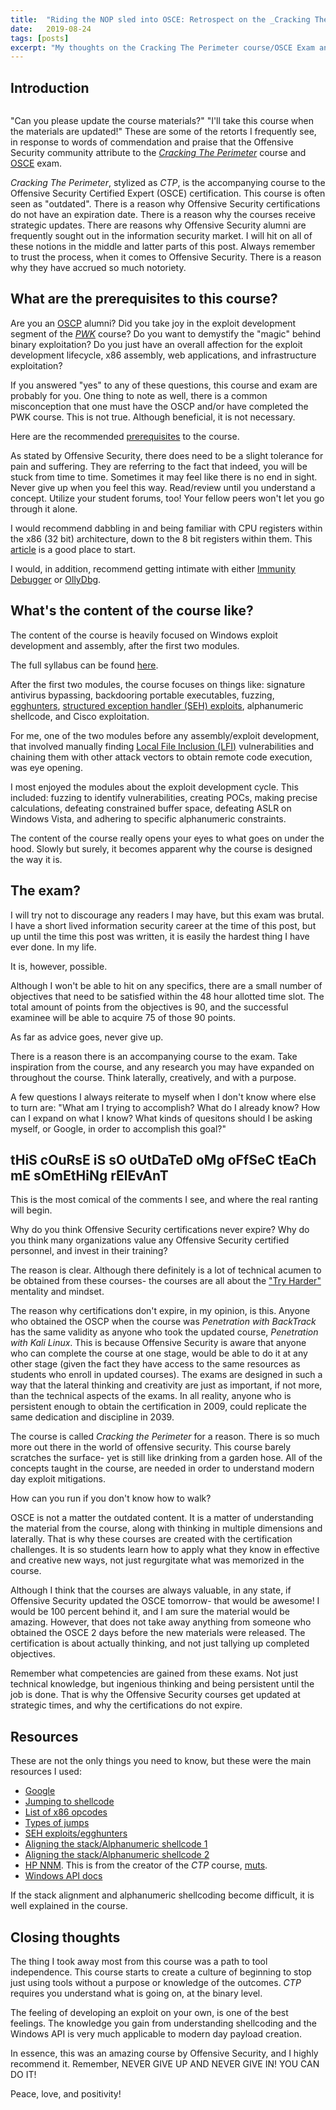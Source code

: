 ```yaml
---
title:  "Riding the NOP sled into OSCE: Retrospect on the _Cracking The Perimeter_ course and OSCE exam"
date:   2019-08-24
tags: [posts]
excerpt: "My thoughts on the Cracking The Perimeter course/OSCE Exam and how I came to learn that one must learn to walk before learning to run."
---
```

Introduction
---

<img src="{{ site.url }}{{ site.baseurl }}/images/offsec-student-certified-emblem-rgb-osce.png" alt="">

"Can you please update the course materials?" "I'll take this course when the materials are updated!" These are some of the retorts I frequently see, in response to words of commendation and praise that the Offensive Security community attribute to the [_Cracking The Perimeter_](https://www.offensive-security.com/information-security-training/cracking-the-perimeter/) course and [OSCE](https://www.offensive-security.com/information-security-certifications/osce-offensive-security-certified-expert/) exam.

_Cracking The Perimeter_, stylized as _CTP_, is the accompanying course to the Offensive Security Certified Expert (OSCE) certification. This course is often seen as "outdated". There is a reason why Offensive Security certifications do not have an expiration date. There is a reason why the courses receive strategic updates. There are reasons why Offensive Security alumni are frequently sought out in the information security market. I will hit on all of these notions in the middle and latter parts of this post. Always remember to trust the process, when it comes to Offensive Security. There is a reason why they have accrued so much notoriety.

What are the prerequisites to this course?
---

Are you an [OSCP](https://www.offensive-security.com/information-security-certifications/oscp-offensive-security-certified-professional/) alumni? Did you take joy in the exploit development segment of the [_PWK_](https://www.offensive-security.com/information-security-training/penetration-testing-training-kali-linux/) course? Do you want to demystify the "magic" behind binary exploitation? Do you just have an overall affection for the exploit development lifecycle, x86 assembly, web applications, and infrastructure exploitation?

If you answered "yes" to any of these questions, this course and exam are probably for you. One thing to note as well, there is a common misconception that one must have the OSCP and/or have completed the PWK course. This is not true. Although beneficial, it is not necessary.

Here are the recommended [prerequisites](https://www.offensive-security.com/ctp-syllabus/#pre-req) to the course.

As stated by Offensive Security, there does need to be a slight tolerance for pain and suffering. They are referring to the fact that indeed, you will be stuck from time to time. Sometimes it may feel like there is no end in sight. Never give up when you feel this way. Read/review until you understand a concept. Utilize your student forums, too! Your fellow peers won't let you go through it alone.

I would recommend dabbling in and being familiar with CPU registers within the x86 (32 bit) architecture, down to the 8 bit registers within them. This [article](https://en.wikibooks.org/wiki/X86_Assembly/X86_Architecture) is a good place to start.

I would, in addition, recommend getting intimate with either [Immunity Debugger](https://debugger.immunityinc.com/ID_register.py) or [OllyDbg](http://www.ollydbg.de/download.htm).

What's the content of the course like?
---

The content of the course is heavily focused on Windows exploit development and assembly, after the first two modules.

The full syllabus can be found [here](https://www.offensive-security.com/documentation/cracking-the-perimeter-syllabus.pdf).

After the first two modules, the course focuses on things like: signature antivirus bypassing, backdooring portable executables, fuzzing, [egghunters](https://connormcgarr.github.io/Exception-Handlers-and-Egg-Hunters/), [structured exception handler (SEH) exploits](https://connormcgarr.github.io/Exception-Handlers-and-Egg-Hunters/), alphanumeric shellcode, and Cisco exploitation.

For me, one of the two modules before any assembly/exploit development, that involved manually finding [Local File Inclusion (LFI)](https://www.owasp.org/index.php/Testing_for_Local_File_Inclusion) vulnerabilities and chaining them with other attack vectors to obtain remote code execution, was eye opening.

I most enjoyed the modules about the exploit development cycle. This included: fuzzing to identify vulnerabilities, creating POCs, making precise calculations, defeating constrained buffer space, defeating ASLR on Windows Vista, and adhering to specific alphanumeric constraints.

The content of the course really opens your eyes to what goes on under the hood. Slowly but surely, it becomes apparent why the course is designed the way it is.

The exam?
---

I will try not to discourage any readers I may have, but this exam was brutal. I have a short lived information security career at the time of this post, but up until the time this post was written, it is easily the hardest thing I have ever done. In my life.

It is, however, possible.

Although I won't be able to hit on any specifics, there are a small number of objectives that need to be satisfied within the 48 hour allotted time slot. The total amount of points from the objectives is 90, and the successful examinee will be able to acquire 75 of those 90 points.

As far as advice goes, never give up.

There is a reason there is an accompanying course to the exam. Take inspiration from the course, and any research you may have expanded on throughout the course. Think laterally, creatively, and with a purpose.

A few questions I always reiterate to myself when I don't know where else to turn are: "What am I trying to accomplish? What do I already know? How can I expand on what I know? What kinds of quesitons should I be asking myself, or Google, in order to accomplish this goal?"

tHiS cOuRsE iS sO oUtDaTeD oMg oFfSeC tEaCh mE sOmEtHiNg rElEvAnT
---

This is the most comical of the comments I see, and where the real ranting will begin.

Why do you think Offensive Security certifications never expire? Why do you think many organizations value any Offensive Security certified personnel, and invest in their training?

The reason is clear. Although there definitely is a lot of technical acumen to be obtained from these courses- the courses are all about the ["Try Harder"](https://www.offensive-security.com/offsec/say-try-harder/) mentality and mindset.

The reason why certifications don't expire, in my opinion, is this. Anyone who obtained the OSCP when the course was _Penetration with BackTrack_ has the same validity as anyone who took the updated course, _Penetration with Kali Linux_. This is because Offensive Security is aware that anyone who can complete the course at one stage, would be able to do it at any other stage (given the fact they have access to the same resources as students who enroll in updated courses). The exams are designed in such a way that the lateral thinking and creativity are just as important, if not more, than the technical aspects of the exams. In all reality, anyone who is persistent enough to obtain the certification in 2009, could replicate the same dedication and discipline in 2039.

The course is called _Cracking the Perimeter_ for a reason. There is so much more out there in the world of offensive security. This course barely scratches the surface- yet is still like drinking from a garden hose. All of the concepts taught in the course, are needed in order to understand modern day exploit mitigations.

How can you run if you don't know how to walk?

OSCE is not a matter the outdated content. It is a matter of understanding the material from the course, along with thinking in multiple dimensions and laterally. That is why these courses are created with the certification challenges. It is so students learn how to apply what they know in effective and creative new ways, not just regurgitate what was memorized in the course.

Although I think that the courses are always valuable, in any state, if Offensive Security updated the OSCE tomorrow- that would be awesome! I would be 100 percent behind it, and I am sure the material would be amazing. However, that does not take away anything from someone who obtained the OSCE 2 days before the new materials were released. The certification is about actually thinking, and not just tallying up completed objectives.

Remember what competencies are gained from these exams. Not just technical knowledge, but ingenious thinking and being persistent until the job is done. That is why the Offensive Security courses get updated at strategic times, and why the certifications do not expire.

Resources
---

These are not the only things you need to know, but these were the main resources I used:

- [Google](https://www.google.com/)
- [Jumping to shellcode](https://www.abatchy.com/2017/05/jumping-to-shellcode.html)
- [List of x86 opcodes](http://sparksandflames.com/files/x86InstructionChart.html)
- [Types of jumps](http://www.unixwiz.net/techtips/x86-jumps.html)
- [SEH exploits/egghunters](https://connormcgarr.github.io/Exception-Handlers-and-Egg-Hunters/)
- [Aligning the stack/Alphanumeric shellcode 1](https://blog.knapsy.com/blog/2017/05/01/quickzip-4-dot-60-win7-x64-seh-overflow-egghunter-with-custom-encoder/)
- [Aligning the stack/Alphanumeric shellcode 2](https://connormcgarr.github.io/Admin-Express-0day/)
- [HP NNM](https://www.youtube.com/watch?v=gHISpAZiAm0). This is from the creator of the _CTP_ course, [muts](https://twitter.com/muts?lang=en).
- [Windows API docs](https://docs.microsoft.com/en-us/windows/win32/apiindex/windows-api-list)

If the stack alignment and alphanumeric shellcoding become difficult, it is well explained in the course.

Closing thoughts
---

The thing I took away most from this course was a path to tool independence. This course starts to create a culture of beginning to stop just using tools without a purpose or knowledge of the outcomes. _CTP_ requires you understand what is going on, at the binary level.

The feeling of developing an exploit on your own, is one of the best feelings. The knowledge you gain from understanding shellcoding and the Windows API is very much applicable to modern day payload creation.

In essence, this was an amazing course by Offensive Security, and I highly recommend it. Remember, NEVER GIVE UP AND NEVER GIVE IN! YOU CAN DO IT!

Peace, love, and positivity!
